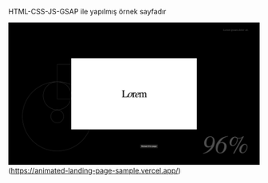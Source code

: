 HTML-CSS-JS-GSAP ile yapılmış örnek sayfadır

![Screenshot](./ss1.png)(https://animated-landing-page-sample.vercel.app/)
